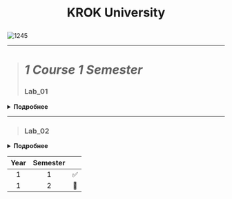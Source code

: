 # <p align="center">   __KROK University__ <p>
 
![1245](https://user-images.githubusercontent.com/90028606/155211222-5c67bc7a-bc6d-44c7-8211-edc8c8da3ee8.png)

***
 
 
 
># _1 Course 1 Semester_
>### Lab_01
<details>
<summary><b>Подробнее</b></summary><p> </p>
 
>- <b>Code:</b> _[Link](https://github.com/)_
> 
>- <b>Task: Organize data input and format output of specified data types according to the option number. In the table. for each option there are requirements for the amount, type and format of data. Organize the output of each object using the % operator, the method str.format() and "f" lines.
 </b>

</details>

***
 
>### Lab_02
<details>
<summary><b>Подробнее</b></summary><p> </p>
 
><b>Code:</b> _[Link](https://github.com/)_
> 
><b>Task: Organize data input and format output of specified data types according to the option number. In the table. for each option there are requirements for the amount, type and format of data. Organize the output of each object using the % operator, the method str.format() and "f" lines.
 </b>

</details>


|Year|Semester| |
|:---:|:---:|:---:|
|1|1|✅|
|1|2|🔲|
